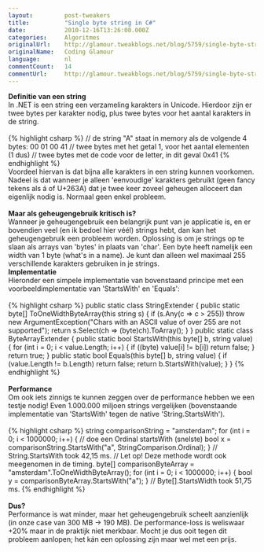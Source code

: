 ```yaml
---
layout:         post-tweakers
title:          "Single byte string in C#"
date:           2010-12-16T13:26:00.000Z
categories:     Algoritmes
originalUrl:    http://glamour.tweakblogs.net/blog/5759/single-byte-string-in-c.html
originalName:   Coding Glamour
language:       nl
commentCount:   14
commentUrl:     http://glamour.tweakblogs.net/blog/5759/single-byte-string-in-c.html#reacties
---
```


   <p class="article"><b>Definitie van een string</b>
  <br>In .NET is een string een verzameling karakters in Unicode. Hierdoor zijn
  er twee bytes per karakter nodig, plus twee bytes voor het aantal karakters
  in de string.
  <br>
  <br>
{% highlight csharp %}
// de string "A" staat in memory als de volgende 4 bytes:
00 01 00 41
// twee bytes met het getal 1, voor het aantal elementen (1 dus)
// twee bytes met de code voor de letter, in dit geval 0x41
{% endhighlight %}
  <br>Voordeel hiervan is dat bijna alle karakters in een string kunnen voorkomen.
  Nadeel is dat wanneer je alleen &apos;eenvoudige&apos; karakters gebruikt
  (geen fancy tekens als &#xE1; of U+263A) dat je twee keer zoveel geheugen
  alloceert dan eigenlijk nodig is. Normaal geen enkel probleem.
  <br>
  <br>
<b>Maar als geheugengebruik kritisch is?</b>
  <br>Wanneer je geheugengebruik een belangrijk punt van je applicatie is, en
  er bovendien veel (en ik bedoel hier v&#xE9;&#xE9;l) strings hebt, dan
  kan het geheugengebruik een probleem worden. Oplossing is om je strings
  op te slaan als arrays van &apos;bytes&apos; in plaats van &apos;char&apos;.
  Een byte heeft namelijk een width van 1 byte (what&apos;s in a name). Je
  kunt dan alleen wel maximaal 255 verschillende karakters gebruiken in je
  strings.
  <!--more-->
  <br>
<b>Implementatie</b>
  <br>Hieronder een simpele implementatie van bovenstaand principe met een voorbeeldimplementatie
  van &apos;StartsWith&apos; en &apos;Equals&apos;:
  <br>
  <br>
{% highlight csharp %}
public static class StringExtender
{
    public static byte[] ToOneWidthByteArray(this string s)
    {
        if (s.Any(c => c > 255))
            throw new ArgumentException("Chars with an ASCII value of over 255 are not supported");
        return s.Select(ch => (byte)ch).ToArray();
    }
}
public static class ByteArrayExtender
{
    public static bool StartsWith(this byte[] b, string value)
    {
        for (int i = 0; i < value.Length; i++)
        {
            if ((byte) value[i] != b[i]) return false;
        }
        return true;
    }
    public static bool Equals(this byte[] b, string value)
    {
        if (value.Length != b.Length) return false;
        return b.StartsWith(value);
    }
}
{% endhighlight %}
  <br>
  <br>
<b>Performance</b>
  <br>Om ook iets zinnigs te kunnen zeggen over de performance hebben we een
  testje nodig! Even 1.000.000 miljoen strings vergelijken (bovenstaande
  implementatie van &apos;StartsWith&apos; tegen de native &apos;String.StartsWith&apos;).
  <br>
  <br>
{% highlight csharp %}
string comparisonString = "amsterdam";
for (int i = 0; i < 1000000; i++)
{
    // doe een Ordinal startsWith (snelste)
    bool x = comparisonString.StartsWith("a", StringComparison.Ordinal);
}
// String.StartsWith took 42,15 ms.
// Let op! Deze methode wordt ook meegenomen in de timing.
byte[] comparisonByteArray = "amsterdam".ToOneWidthByteArray();
for (int i = 0; i < 1000000; i++)
{
    bool y = comparisonByteArray.StartsWith("a");
}
// Byte[].StartsWidth took 51,75 ms.
{% endhighlight %}
  <br>
  <br>
<b>Dus?</b>
  <br>Performance is wat minder, maar het geheugengebruik scheelt aanzienlijk
  (in onze case van 300 MB -&gt; 190 MB). De performance-loss is weliswaar
  +20% maar in de praktijk niet merkbaar. Mocht je dus ooit tegen dit probleem
  aanlopen; het k&#xE1;n een oplossing zijn maar wel met een prijs.</p>
   